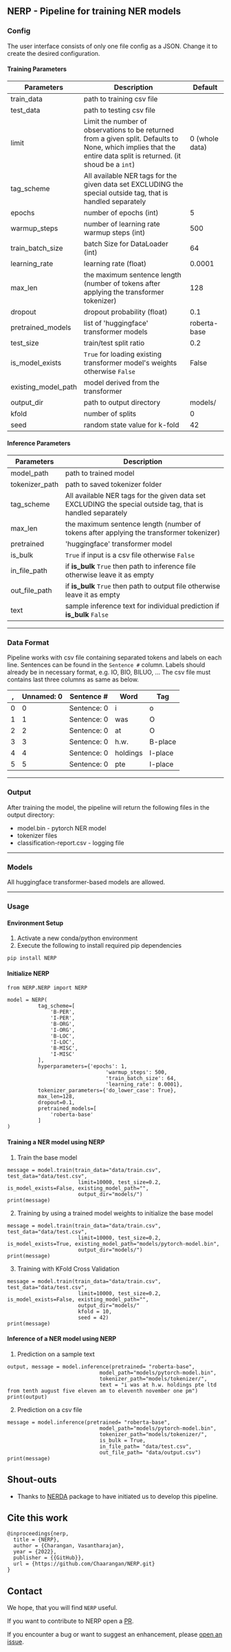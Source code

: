 ## NERP - Pipeline for training NER models

### **Config**

The user interface consists of only one file config as a JSON.
Change it to create the desired configuration.

#### Training Parameters
| Parameters | Description | Default |
| ------------- | ------------- | ------------- |
| train_data | path to training csv file | |
| test_data | path to testing csv file | |
| limit | Limit the number of observations to be returned from a given split. Defaults to None, which implies that the entire data split is returned. (it shoud be a ```int```) | 0 (whole data) |
| tag_scheme | All available NER tags for the given data set EXCLUDING the special outside tag, that is handled separately | |
| epochs | number of epochs (int) | 5 |
| warmup_steps | number of learning rate warmup steps (int) | 500 |
| train_batch_size | batch Size for DataLoader (int) | 64 |
| learning_rate | learning rate (float) | 0.0001 |
| max_len | the maximum sentence length (number of tokens after applying the transformer tokenizer) | 128 |
| dropout | dropout probability (float) | 0.1 |
| pretrained_models | list of 'huggingface' transformer models | roberta-base |
| test_size | train/test split ratio | 0.2 |
| is_model_exists | ```True``` for loading existing transformer model's weights otherwise ```False``` | False |
| existing_model_path | model derived from the transformer | |
| output_dir | path to output directory | models/ |
| kfold | number of splits | 0 |
| seed | random state value for k-fold | 42 |

#### Inference Parameters
| Parameters | Description |
| ------------- | ------------- |
| model_path | path to trained model | |
| tokenizer_path | path to saved tokenizer folder | |
| tag_scheme | All available NER tags for the given data set EXCLUDING the special outside tag, that is handled separately | |
| max_len | the maximum sentence length (number of tokens after applying the transformer tokenizer) | 128 |
| pretrained | 'huggingface' transformer model | roberta-base |
| is_bulk | ```True``` if input is a csv file otherwise ```False``` | False |
| in_file_path | if **is_bulk** ```True``` then path to inference file otherwise leave it as empty | |
| out_file_path | if **is_bulk** ```True``` then  path to output file otherwise leave it as empty | |
| text | sample inference text for individual prediction if **is_bulk** ```False``` | |

---

### **Data Format**

Pipeline works with csv file containing separated tokens and labels on each line. Sentences can be found in the `Sentence #` column. Labels should already be in necessary format, e.g. IO, BIO, BILUO, ... The csv file must contains last three columns as same as below.

, | Unnamed: 0 | Sentence # | Word | Tag 
--- | --- | --- | --- | ---
0 | 0 | Sentence: 0 | i | o
1 | 1 | Sentence: 0 | was | O
2 | 2 | Sentence: 0 | at | O
3 | 3 | Sentence: 0 | h.w. | B-place
4 | 4 | Sentence: 0 | holdings | I-place
5 | 5 | Sentence: 0 | pte | I-place

---

### **Output**

After training the model, the pipeline will return the following files in the output directory:

* model.bin - pytorch NER model
* tokenizer files
* classification-report.csv - logging file

---

### **Models**

All huggingface transformer-based models are allowed.

---

### Usage
#### Environment Setup
1. Activate a new conda/python environment
2. Execute the following to install required pip dependencies
```
pip install NERP
```

#### Initialize NERP
```
from NERP.NERP import NERP

model = NERP(
          tag_scheme=[
              'B-PER',
              'I-PER',
              'B-ORG',
              'I-ORG',
              'B-LOC',
              'I-LOC',
              'B-MISC',
              'I-MISC'
          ],
          hyperparameters={'epochs': 1,
                                'warmup_steps': 500,
                                'train_batch_size': 64,
                                'learning_rate': 0.0001},
          tokenizer_parameters={'do_lower_case': True},
          max_len=128,
          dropout=0.1,
          pretrained_models=[
              'roberta-base'
          ]
)
```

#### Training a NER model using NERP

1. Train the base model
```
message = model.train(train_data="data/train.csv", test_data="data/test.csv",
                       limit=10000, test_size=0.2, is_model_exists=False, existing_model_path="", 
                       output_dir="models/")
print(message)
```

2. Training by using a trained model weights to initialize the base model 
```
message = model.train(train_data="data/train.csv", test_data="data/test.csv",
                       limit=10000, test_size=0.2, is_model_exists=True, existing_model_path="models/pytorch-model.bin", 
                       output_dir="models/")
print(message)
```

3. Training with KFold Cross Validation
```
message = model.train(train_data="data/train.csv", test_data="data/test.csv",
                       limit=10000, test_size=0.2, is_model_exists=False, existing_model_path="", 
                       output_dir="models/"
                       kfold = 10,
                       seed = 42)
print(message)
```



#### Inference of a NER model using NERP 

1. Prediction on a sample text
```
output, message = model.inference(pretrained= "roberta-base", 
                              model_path="models/pytorch-model.bin",
                              tokenizer_path="models/tokenizer/",
                              text = "i was at h.w. holdings pte ltd from tenth august five eleven am to eleventh november one pm")
print(output)
```

2. Prediction on a csv file
```
message = model.inference(pretrained= "roberta-base", 
                              model_path="models/pytorch-model.bin",
                              tokenizer_path="models/tokenizer/",
                              is_bulk = True,
                              in_file_path= "data/test.csv",
                              out_file_path= "data/output.csv")
print(message)
```

## Shout-outs
- Thanks to [NERDA](https://github.com/ebanalyse/NERDA) package to have initiated us to develop this pipeline.

## Cite this work

```
@inproceedings{nerp,
  title = {NERP},
  author = {Charangan, Vasantharajan},
  year = {2022},
  publisher = {{GitHub}},
  url = {https://github.com/Chaarangan/NERP.git}
}
```

## Contact
We hope, that you will find `NERP` useful.

If you want to contribute to NERP open a
[PR](https://github.com/chaarangan/NERP/pulls).

If you encounter a bug or want to suggest an enhancement, please 
[open an issue](https://github.com/chaarangan/NERP/issues).